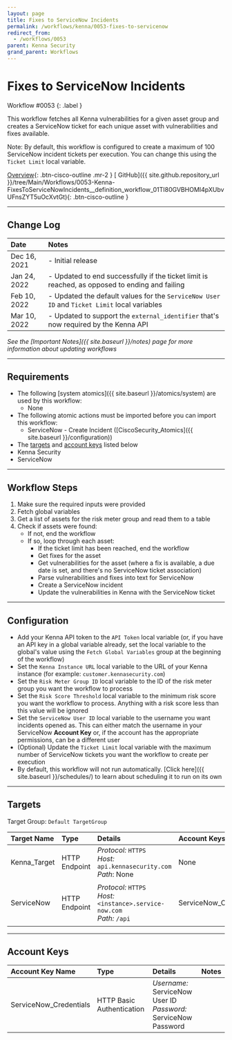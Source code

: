 ```yaml
---
layout: page
title: Fixes to ServiceNow Incidents
permalink: /workflows/kenna/0053-fixes-to-servicenow
redirect_from:
  - /workflows/0053
parent: Kenna Security
grand_parent: Workflows
---
```


# Fixes to ServiceNow Incidents
<div markdown="1">
Workflow #0053
{: .label }
</div>

This workflow fetches all Kenna vulnerabilities for a given asset group and creates a ServiceNow ticket for each unique asset with vulnerabilities and fixes available.

Note: By default, this workflow is configured to create a maximum of 100 ServiceNow incident tickets per execution. You can change this using the `Ticket Limit` local variable.

[<i class="fa fa-video mr-1"></i> Overview](https://www.youtube.com/watch?v=kpWu3q2hA88&list=PLPFIie48Myg2tu2gHbgm-moYg8LDaXsSo){: .btn-cisco-outline .mr-2 } [<i class="fab fa-github"></i> GitHub]({{ site.github.repository_url }}/tree/Main/Workflows/0053-Kenna-FixesToServiceNowIncidents__definition_workflow_01TI80GVBHOMI4pXUbvUFnsZYT5uOcXvtGt){: .btn-cisco-outline }

---

## Change Log

| Date | Notes |
|:-----|:------|
| Dec 16, 2021 | - Initial release |
| Jan 24, 2022 | - Updated to end successfully if the ticket limit is reached, as opposed to ending and failing |
| Feb 10, 2022 | - Updated the default values for the `ServiceNow User ID` and `Ticket Limit` local variables |
| Mar 10, 2022 | - Updated to support the `external_identifier` that's now required by the Kenna API |

_See the [Important Notes]({{ site.baseurl }}/notes) page for more information about updating workflows_

---

## Requirements
* The following [system atomics]({{ site.baseurl }}/atomics/system) are used by this workflow:
	* None
* The following atomic actions must be imported before you can import this workflow:
	* ServiceNow - Create Incident ([CiscoSecurity_Atomics]({{ site.baseurl }}/configuration))
* The [targets](#targets) and [account keys](#account-keys) listed below
* Kenna Security
* ServiceNow

---

## Workflow Steps
1. Make sure the required inputs were provided
1. Fetch global variables
1. Get a list of assets for the risk meter group and read them to a table
1. Check if assets were found:
	* If not, end the workflow
	* If so, loop through each asset:
		* If the ticket limit has been reached, end the workflow
		* Get fixes for the asset
		* Get vulnerabilities for the asset (where a fix is available, a due date is set, and there's no ServiceNow ticket association)
		* Parse vulnerabilities and fixes into text for ServiceNow
		* Create a ServiceNow incident
		* Update the vulnerabilities in Kenna with the ServiceNow ticket

---

## Configuration
* Add your Kenna API token to the `API Token` local variable (or, if you have an API key in a global variable already, set the local variable to the global's value using the `Fetch Global Variables` group at the beginning of the workflow)
* Set the `Kenna Instance URL` local variable to the URL of your Kenna instance (for example: `customer.kennasecurity.com`)
* Set the `Risk Meter Group ID` local variable to the ID of the risk meter group you want the workflow to process
* Set the `Risk Score Threshold` local variable to the minimum risk score you want the workflow to process. Anything with a risk score less than this value will be ignored
* Set the `ServiceNow User ID` local variable to the username you want incidents opened as. This can either match the username in your ServiceNow **Account Key** or, if the account has the appropriate permissions, can be a different user
* (Optional) Update the `Ticket Limit` local variable with the maximum number of ServiceNow tickets you want the workflow to create per execution
* By default, this workflow will not run automatically. [Click here]({{ site.baseurl }}/schedules/) to learn about scheduling it to run on its own

---

## Targets
Target Group: `Default TargetGroup`

| Target Name | Type | Details | Account Keys | Notes |
|:------------|:-----|:--------|:-------------|:------|
| Kenna_Target | HTTP Endpoint | _Protocol:_ `HTTPS` <br/> _Host:_ `api.kennasecurity.com` <br/> _Path_: None | None | |
| ServiceNow | HTTP Endpoint | _Protocol:_ `HTTPS`<br />_Host:_ `<instance>.service-now.com`<br />_Path:_ `/api` | ServiceNow_Credentials | Be sure to use your instance URL |

---

## Account Keys

| Account Key Name | Type | Details | Notes |
|:-----------------|:-----|:--------|:------|
| ServiceNow_Credentials | HTTP Basic Authentication | _Username:_ ServiceNow User ID<br />_Password:_ ServiceNow Password | |
